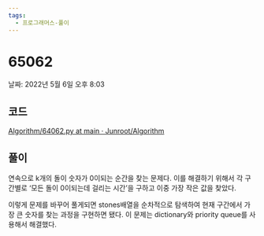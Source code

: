 ```yaml
---
tags:
  - 프로그래머스-풀이
---
```

# 65062

날짜: 2022년 5월 6일 오후 8:03

## 코드

[Algorithm/64062.py at main · Junroot/Algorithm](https://github.com/Junroot/Algorithm/blob/main/programmers/64062.py)

## 풀이

연속으로 k개의 돌이 숫자가 0이되는 순간을 찾는 문제다. 이를 해결하기 위해서 각 구간별로 ‘모든 돌이 0이되는데 걸리는 시간’을 구하고 이중 가장 작은 값을 찾았다.

이렇게 문제를 바꾸어 풀게되면 stones배열을 순차적으로 탐색하여 현재 구간에서 가장 큰 숫자를 찾는 과정을 구현하면 됐다.  이 문제는 dictionary와 priority queue를 사용해서 해결했다.